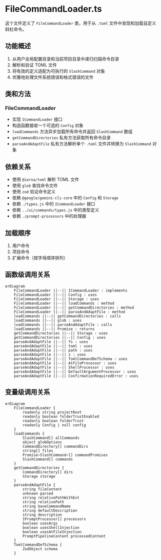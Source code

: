 # FileCommandLoader.ts

这个文件定义了 `FileCommandLoader` 类，用于从 `.toml` 文件中发现和加载自定义斜杠命令。

## 功能概述

1. 从用户全局配置目录和当前项目目录中递归扫描命令目录
2. 解析和验证 TOML 文件
3. 将有效的定义适配为可执行的 `SlashCommand` 对象
4. 优雅地处理文件系统错误和格式错误的文件

## 类和方法

### FileCommandLoader
- 实现 `ICommandLoader` 接口
- 构造函数接收一个可选的 `Config` 对象
- `loadCommands` 方法异步加载所有命令并返回 `SlashCommand` 数组
- `getCommandDirectories` 私有方法获取所有命令目录
- `parseAndAdaptFile` 私有方法解析单个 `.toml` 文件并转换为 `SlashCommand` 对象

## 依赖关系

- 使用 `@iarna/toml` 解析 TOML 文件
- 使用 `glob` 查找命令文件
- 使用 `zod` 验证命令定义
- 依赖 `@google/gemini-cli-core` 中的 `Config` 和 `Storage`
- 依赖 `./types.js` 中的 `ICommandLoader` 接口
- 依赖 `../ui/commands/types.js` 中的类型定义
- 依赖 `./prompt-processors` 中的处理器

## 加载顺序

1. 用户命令
2. 项目命令
3. 扩展命令（按字母顺序排列）

## 函数级调用关系

```mermaid
erDiagram
    FileCommandLoader ||--|| ICommandLoader : implements
    FileCommandLoader ||--|| Config : uses
    FileCommandLoader ||--|| Storage : uses
    FileCommandLoader ||--|| loadCommands : method
    FileCommandLoader ||--|| getCommandDirectories : method
    FileCommandLoader ||--|| parseAndAdaptFile : method
    loadCommands ||--|| getCommandDirectories : calls
    loadCommands ||--|| glob : uses
    loadCommands ||--|| parseAndAdaptFile : calls
    loadCommands ||--|| Promise : returns
    getCommandDirectories ||--|| Storage : uses
    getCommandDirectories ||--|| Config : uses
    parseAndAdaptFile ||--|| fs : uses
    parseAndAdaptFile ||--|| toml : uses
    parseAndAdaptFile ||--|| path : uses
    parseAndAdaptFile ||--|| z : uses
    parseAndAdaptFile ||--|| TomlCommandDefSchema : uses
    parseAndAdaptFile ||--|| AtFileProcessor : uses
    parseAndAdaptFile ||--|| ShellProcessor : uses
    parseAndAdaptFile ||--|| DefaultArgumentProcessor : uses
    parseAndAdaptFile ||--|| ConfirmationRequiredError : uses
```

## 变量级调用关系

```mermaid
erDiagram
    FileCommandLoader {
        readonly string projectRoot
        readonly boolean folderTrustEnabled
        readonly boolean folderTrust
        readonly Config | null config
    }
    loadCommands {
        SlashCommand[] allCommands
        object globOptions
        CommandDirectory[] commandDirs
        string[] files
        Promise~SlashCommand~[] commandPromises
        SlashCommand[] commands
    }
    getCommandDirectories {
        CommandDirectory[] dirs
        Storage storage
    }
    parseAndAdaptFile {
        string fileContent
        unknown parsed
        string relativePathWithExt
        string relativePath
        string baseCommandName
        string defaultDescription
        string description
        IPromptProcessor[] processors
        boolean usesArgs
        boolean usesShellInjection
        boolean usesAtFileInjection
        PromptPipelineContent processedContent
    }
    TomlCommandDefSchema {
        ZodObject schema
    }
```